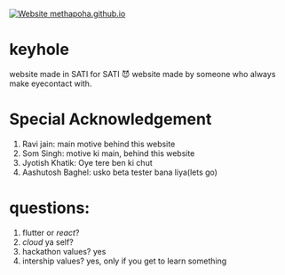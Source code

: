 [![Website methapoha.github.io](https://img.shields.io/website-up-down-green-red/https/methapoha.github.io.svg)](https://methapoha.github.io/)


# keyhole
website made in SATI for SATI 😈
website made by someone who always make eyecontact with.

# Special Acknowledgement
1. Ravi jain: main motive behind this website
2. Som Singh: motive ki main, behind this website
3. Jyotish Khatik: Oye tere ben ki chut
4. Aashutosh Baghel: usko beta tester bana liya(lets go)


# questions:
1. flutter or *react*?
4. *cloud* ya self?
2. hackathon values? yes
3. intership values? yes, only if you get to learn something
